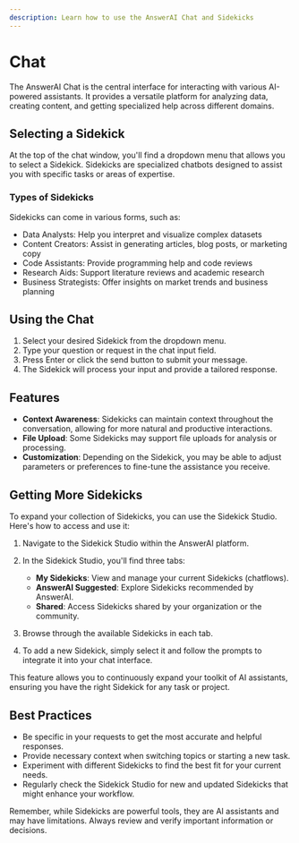 ```yaml
---
description: Learn how to use the AnswerAI Chat and Sidekicks
---
```


# Chat

The AnswerAI Chat is the central interface for interacting with various AI-powered assistants. It provides a versatile platform for analyzing data, creating content, and getting specialized help across different domains.

## Selecting a Sidekick

At the top of the chat window, you'll find a dropdown menu that allows you to select a Sidekick. Sidekicks are specialized chatbots designed to assist you with specific tasks or areas of expertise.

### Types of Sidekicks

Sidekicks can come in various forms, such as:

-   Data Analysts: Help you interpret and visualize complex datasets
-   Content Creators: Assist in generating articles, blog posts, or marketing copy
-   Code Assistants: Provide programming help and code reviews
-   Research Aids: Support literature reviews and academic research
-   Business Strategists: Offer insights on market trends and business planning

## Using the Chat

1. Select your desired Sidekick from the dropdown menu.
2. Type your question or request in the chat input field.
3. Press Enter or click the send button to submit your message.
4. The Sidekick will process your input and provide a tailored response.

## Features

-   **Context Awareness**: Sidekicks can maintain context throughout the conversation, allowing for more natural and productive interactions.
-   **File Upload**: Some Sidekicks may support file uploads for analysis or processing.
-   **Customization**: Depending on the Sidekick, you may be able to adjust parameters or preferences to fine-tune the assistance you receive.

## Getting More Sidekicks

To expand your collection of Sidekicks, you can use the Sidekick Studio. Here's how to access and use it:

1. Navigate to the Sidekick Studio within the AnswerAI platform.
2. In the Sidekick Studio, you'll find three tabs:

    - **My Sidekicks**: View and manage your current Sidekicks (chatflows).
    - **AnswerAI Suggested**: Explore Sidekicks recommended by AnswerAI.
    - **Shared**: Access Sidekicks shared by your organization or the community.

3. Browse through the available Sidekicks in each tab.
4. To add a new Sidekick, simply select it and follow the prompts to integrate it into your chat interface.

This feature allows you to continuously expand your toolkit of AI assistants, ensuring you have the right Sidekick for any task or project.

## Best Practices

-   Be specific in your requests to get the most accurate and helpful responses.
-   Provide necessary context when switching topics or starting a new task.
-   Experiment with different Sidekicks to find the best fit for your current needs.
-   Regularly check the Sidekick Studio for new and updated Sidekicks that might enhance your workflow.

Remember, while Sidekicks are powerful tools, they are AI assistants and may have limitations. Always review and verify important information or decisions.
